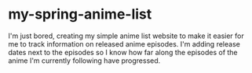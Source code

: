# my-spring-anime-list
I'm just bored, creating my simple anime list website to make it easier for me to track information on released anime episodes. I'm adding release dates next to the episodes so I know how far along the episodes of the anime I'm currently following have progressed.
